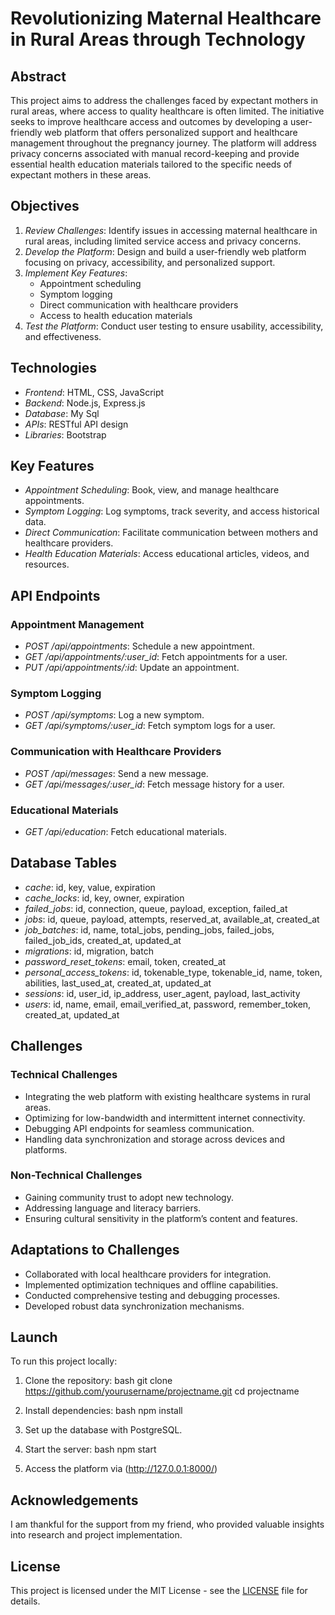 # Revolutionizing Maternal Healthcare in Rural Areas through Technology

## Abstract

This project aims to address the challenges faced by expectant mothers in rural areas, where access to quality healthcare is often limited. The initiative seeks to improve healthcare access and outcomes by developing a user-friendly web platform that offers personalized support and healthcare management throughout the pregnancy journey. The platform will address privacy concerns associated with manual record-keeping and provide essential health education materials tailored to the specific needs of expectant mothers in these areas.

## Objectives

1. *Review Challenges*: Identify issues in accessing maternal healthcare in rural areas, including limited service access and privacy concerns.
2. *Develop the Platform*: Design and build a user-friendly web platform focusing on privacy, accessibility, and personalized support.
3. *Implement Key Features*:
   - Appointment scheduling
   - Symptom logging
   - Direct communication with healthcare providers
   - Access to health education materials
4. *Test the Platform*: Conduct user testing to ensure usability, accessibility, and effectiveness.

## Technologies

- *Frontend*: HTML, CSS, JavaScript
- *Backend*: Node.js, Express.js
- *Database*: My Sql
- *APIs*: RESTful API design
- *Libraries*: Bootstrap

## Key Features

- *Appointment Scheduling*: Book, view, and manage healthcare appointments.
- *Symptom Logging*: Log symptoms, track severity, and access historical data.
- *Direct Communication*: Facilitate communication between mothers and healthcare providers.
- *Health Education Materials*: Access educational articles, videos, and resources.

## API Endpoints

### Appointment Management
- *POST /api/appointments*: Schedule a new appointment.
- *GET /api/appointments/:user_id*: Fetch appointments for a user.
- *PUT /api/appointments/:id*: Update an appointment.

### Symptom Logging
- *POST /api/symptoms*: Log a new symptom.
- *GET /api/symptoms/:user_id*: Fetch symptom logs for a user.

### Communication with Healthcare Providers
- *POST /api/messages*: Send a new message.
- *GET /api/messages/:user_id*: Fetch message history for a user.

### Educational Materials
- *GET /api/education*: Fetch educational materials.

## Database Tables

- *cache*: id, key, value, expiration
- *cache_locks*: id, key, owner, expiration
- *failed_jobs*: id, connection, queue, payload, exception, failed_at
- *jobs*: id, queue, payload, attempts, reserved_at, available_at, created_at
- *job_batches*: id, name, total_jobs, pending_jobs, failed_jobs, failed_job_ids, created_at, updated_at
- *migrations*: id, migration, batch
- *password_reset_tokens*: email, token, created_at
- *personal_access_tokens*: id, tokenable_type, tokenable_id, name, token, abilities, last_used_at, created_at, updated_at
- *sessions*: id, user_id, ip_address, user_agent, payload, last_activity
- *users*: id, name, email, email_verified_at, password, remember_token, created_at, updated_at

## Challenges

### Technical Challenges
- Integrating the web platform with existing healthcare systems in rural areas.
- Optimizing for low-bandwidth and intermittent internet connectivity.
- Debugging API endpoints for seamless communication.
- Handling data synchronization and storage across devices and platforms.

### Non-Technical Challenges
- Gaining community trust to adopt new technology.
- Addressing language and literacy barriers.
- Ensuring cultural sensitivity in the platform’s content and features.

## Adaptations to Challenges

- Collaborated with local healthcare providers for integration.
- Implemented optimization techniques and offline capabilities.
- Conducted comprehensive testing and debugging processes.
- Developed robust data synchronization mechanisms.

## Launch

To run this project locally:

1. Clone the repository:
    bash
    git clone https://github.com/yourusername/projectname.git
    cd projectname
    
2. Install dependencies:
    bash
    npm install
    
3. Set up the database with PostgreSQL.
4. Start the server:
    bash
    npm start
    
5. Access the platform via (http://127.0.0.1:8000/)

## Acknowledgements

I am thankful for the support from my friend, who provided valuable insights into research and project implementation.

## License

This project is licensed under the MIT License - see the [LICENSE](LICENSE) file for details.
